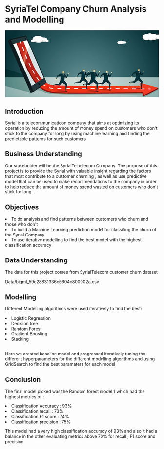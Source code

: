 # SyriaTel Company Churn Analysis and Modelling
<img src=images/telecom2.png>

## Introduction
<p> Syrial is a telecommunicatioon company that aims at optimizing its operation by reducing the amount of money 
spend on customers who don't stick to the company for long by using machine learning and finding the predictable 
patterns for such customers</p>

## Business Understanding
<p>Our stakeholder will be the SyrialTel telecom Company. The purpose of this project is to provide the Syrial with valuable insight regarding the factors that most contribute to a customer churning , as well as use predictive model that can be used to make recommendations to the company in order to help reduce the amount of money spend wasted on customers who don't stick for long.</p>

##  Objectives
<li> To do analysis and find patterns between customers who churn and those who don't </li>
<li> To build a Machine Learning prediction model for classifing the churn of the Syrial Company </li>
<li> To use iterative modelling to find the best model with the highest classification accuracy </li>

## Data Understanding
<p> The data for this project comes from SyrialTelecom customer churn dataset </p>
<p> Data/bigml_59c28831336c6604c800002a.csv </p>

## Modelling 
<p> Different Modelling algorithms were used iteratively to find the best: </P>
<li> Logistic Regression </li>
<li> Decision tree </li>
<li> Random Forest </li>
<li> Gradient Boosting </li>
<li> Stacking </li><br>
<p> Here we created baseline model and progressed iteratively tuning the different hyperparameters for the different modelling algorithms and 
using GridSearch to find the best paramaters for each model</p>

## Conclusion
<p> The final model picked was the Random forest model 1 which had the highest metrics of :
 <li>Classification Accuracy  : 93% </li>
 <li>Classification recall    : 73% </li>
 <li>Classification F1 score  : 74% </li>
 <li>Classification precision : 75% </li>
</p>
<p> This model had a very high classification accuracy of 93% and also it had a balance in the other evaluating metrics above 70% for recall , 
F1 score and precision </p>
